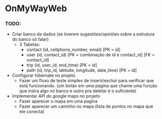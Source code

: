 # OnMyWayWeb

### TODO:

- Criar banco de dados (se tiverem sugestões/opiniões sobre a estrutura do banco só falar)
  - 3 Tabelas:
    - contact (id, cellphone_number, email) [PK = id]
    - user (id, contact_id) [PK = combinação de id e contact_id] [FK = contact_id]
    - trip (id, user_id, end_time) [PK = id]
    - path (id, trip_id, latitude, longitude, date_time) [PK = id]
- Configurar hibernate no projeto
  - Fazer um fluxo de teste simples de inserir/excluir para verificar que está funcionando.
    (um botão em uma pagina que chame uma função que insira algo no banco e outro pra deletar é o suficiente)
- Implementar API do google maps no projeto
  - Fazer aparecer o mapa em uma pagina
  - Fazer aparecer um caminho no mapa (lista de pontos no mapa que ele conecta)
  
